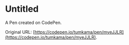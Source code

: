 # Untitled

A Pen created on CodePen.

Original URL: [https://codepen.io/tumkama/pen/myeJJLR](https://codepen.io/tumkama/pen/myeJJLR).

